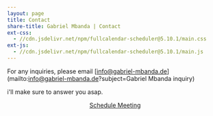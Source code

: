 ```yaml
---
layout: page
title: Contact
share-title: Gabriel Mbanda | Contact 
ext-css:
  - //cdn.jsdelivr.net/npm/fullcalendar-scheduler@5.10.1/main.css
ext-js:
  - //cdn.jsdelivr.net/npm/fullcalendar-scheduler@5.10.1/main.js
---
```

 <script>

      document.addEventListener('DOMContentLoaded', function() {
        var calendarEl = document.getElementById('calendar');
        var calendar = new FullCalendar.Calendar(calendarEl, {
          initialView: 'DayGridMonth',    
          views: {           
            listWeek: { buttonText: 'list week' },
            listMonth: { buttonText: 'list month' }
          }
        });
        calendar.render();
      });

 </script>
<script src="https://www.google.com/recaptcha/api.js" async defer></script>
<script>enableSubmitContact = function(){ document.getElementById("submit_contact").disabled = false; }</script>

For any inquiries, please email [info@gabriel-mbanda.de](mailto:info@gabriel-mbanda.de?subject=Gabriel Mbanda inquiry)

i'll make sure to answer you asap.

<div id='calendar'></div>

<div style="text-align: center;">
<a href="https://calendly.com/vilickgaby/meeting" class="schedule-btn actionbtn">
  <span class="far fa-calendar-check" aria-hidden="true"></span>
  Schedule Meeting
</a>
</div>
